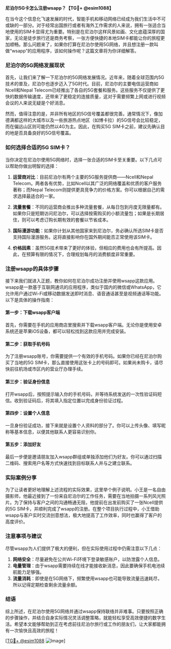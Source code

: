 **尼泊尔5G卡怎么注册wsapp？【TG💪+ @esim1088】**

在当今这个信息化飞速发展的时代，智能手机和移动网络已经成为我们生活中不可或缺的一部分。对于经常出国旅行或者有海外工作需求的人来说，拥有一张适合当地使用的SIM卡显得尤为重要。特别是在尼泊尔这样风景如画、文化底蕴深厚的国家，无论是徒步旅行还是商务考察，一张方便快捷的本地SIM卡都能让你的旅程更加顺畅。那么问题来了，如果你打算在尼泊尔使用5G网络，并且想注册一款叫做“wsapp”的应用程序，该如何操作呢？这篇文章将为你详细解答。

### 尼泊尔的5G网络发展现状

首先，让我们来了解一下尼泊尔的5G网络发展情况。近年来，随着全球范围内5G技术的普及，尼泊尔也逐步迈入了5G时代。目前，尼泊尔的主要电信运营商如Ncell和Nepal Telecom已经推出了各自的5G套餐和服务。这些服务不仅提供了更快的数据传输速度，还带来了更稳定的连接质量，这对于需要频繁上网或进行视频会议的人来说无疑是个好消息。

然而，值得注意的是，并非所有地区的5G信号覆盖都很完善。通常情况下，像加德满都这样的大城市以及一些旅游热点地区（如博卡拉）的5G信号会比较稳定，而在偏远山区则可能仍然以4G为主。因此，在购买5G SIM卡之前，建议先确认目的地是否具备良好的5G信号覆盖。

### 如何选择合适的5G SIM卡？

当你决定在尼泊尔使用5G网络时，选择一张合适的SIM卡至关重要。以下几点可以帮助你做出明智的选择：

1. **运营商对比**：目前尼泊尔有两个主要的5G服务提供商——Ncell和Nepal Telecom。两者各有优势，比如Ncell以其广泛的网络覆盖和优质的客户服务著称；而Nepal Telecom则提供更具竞争力的价格方案。你可以根据自己的需求选择最适合的一家。

2. **流量套餐**：不同的运营商会推出多种流量套餐，从每日包到月度无限量都有。如果你只是短期访问尼泊尔，可以选择按需购买的小额流量包；如果是长期居住，则可以考虑订购长期有效的套餐以节省成本。

3. **国际漫游功能**：如果你计划从其他国家来到尼泊尔，务必确认所选SIM卡是否支持国际漫游服务。这将直接影响你在国外期间能否正常使用该SIM卡。

4. **价格因素**：虽然5G技术带来了更好的体验，但相应的费用也会有所提高。因此，在预算有限的情况下，合理规划每月的消费额度非常重要。

### 注册wsapp的具体步骤

接下来我们就进入正题，教你如何在尼泊尔成功注册并使用wsapp这款应用。wsapp是一款基于互联网通讯的应用程序，类似于国内的微信或WhatsApp，它允许用户通过Wi-Fi或移动数据发送即时消息、语音通话甚至是视频通话等功能。以下是具体的操作指南：

#### 第一步：下载wsapp客户端
首先，你需要在手机的应用商店里搜索并下载wsapp客户端。无论你是使用安卓系统还是苹果iOS设备，都可以轻松找到这款应用并完成安装。

#### 第二步：获取手机号码
为了注册wsapp账号，你需要提供一个有效的手机号码。如果你已经在尼泊尔购买了当地的5G SIM卡，那么直接使用这张卡上的号码即可。如果尚未购卡，请尽快前往机场或市区内的营业厅办理手续。

#### 第三步：验证身份信息
打开wsapp后，按照提示输入你的手机号码，并等待系统发送的一次性验证码短信。收到验证码后，将其填入指定位置以完成身份验证过程。

#### 第四步：设置个人信息
一旦身份验证成功，接下来就是设置个人资料的部分了。你可以上传头像、填写昵称等基本信息，以便其他联系人更容易识别你。

#### 第五步：添加好友
最后一步便是邀请朋友加入wsapp群组或单独添加他们为好友。你可以通过扫描二维码、搜索用户名等方式快速找到目标联系人并与之建立联系。

### 实际案例分享

为了让读者更好地理解上述流程的实际效果，这里举个例子说明。小王是一名自由摄影师，他最近接到了一份来自尼泊尔的工作任务，需要在当地拍摄一系列风光照片。为了保持与客户之间的沟通畅通无阻，他提前在出发前购买了一张Ncell提供的5G SIM卡，并顺利完成了wsapp的注册。在整个项目执行过程中，小王借助wsapp与客户实时交流创意想法，极大地提高了工作效率，同时也赢得了客户的高度评价。

### 注意事项与建议

尽管wsapp为人们提供了极大的便利，但在实际使用过程中仍需注意以下几点：

1. **网络安全**：尽量避免在公共Wi-Fi环境下登录敏感账户，以防泄露个人信息。
2. **电量管理**：由于wsapp需要持续在线才能接收新消息，因此要确保手机电池续航能力足够强。
3. **流量消耗**：即使是在5G网络下，频繁使用wsapp也可能导致流量迅速耗尽，所以记得定期检查剩余流量余额。

### 结语

综上所述，在尼泊尔使用5G网络并通过wsapp保持联络并非难事。只要按照正确的步骤操作，并结合自身实际情况灵活调整策略，就能轻松享受高效便捷的数字生活。希望本文能够帮助到正在考虑前往尼泊尔旅行或工作的朋友们，让大家都能拥有一次愉快且高效的旅程！

[[TG💪+ @esim1088](https://t.me/s/esim1088) ![Image](https://i.postimg.cc/4NQfJmqS/Snipaste-2025-05-13-00-14-12.png)]